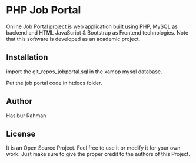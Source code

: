 # PHP Job Portal

Online Job Portal project is web application built using PHP, MySQL as backend and HTML JavaScript & Bootstrap as Frontend technologies. Note that this software is developed as an academic project.

## Installation

import the git_repos_jobportal.sql in the xampp mysql database.

Put the job portal code in htdocs folder.

## Author

Hasibur Rahman

## License

It is an Open Source Project. Feel free to use it or modify it for your own work. Just make sure to give the proper credit to the authors of this Project.
